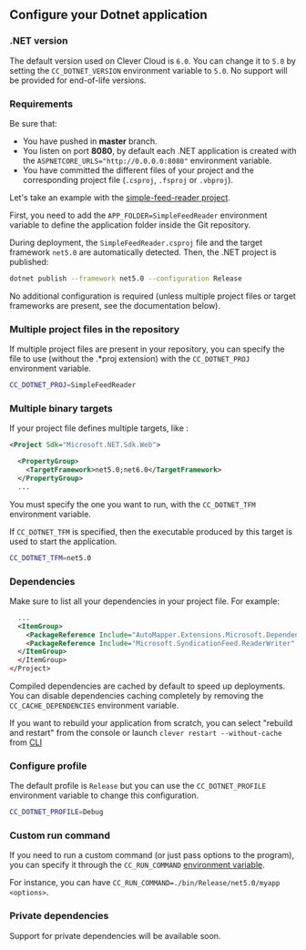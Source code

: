 ## Configure your Dotnet application

### .NET version

The default version used on Clever Cloud is `6.0`. You can change it to `5.0` by setting the `CC_DOTNET_VERSION` environment variable to `5.0`. No support will be provided for end-of-life versions.

### Requirements

Be sure that:

* You have pushed in **master** branch.
* You listen on port **8080**, by default each .NET application is created with the `ASPNETCORE_URLS="http://0.0.0.0:8080"` environment variable.
* You have committed the different files of your project and the corresponding project file (`.csproj`, `.fsproj` or `.vbproj`).

Let's take an example with the [simple-feed-reader project](https://github.com/dotnet-architecture/simple-feed-reader). 

First, you need to add the `APP_FOLDER=SimpleFeedReader` environment variable to define the application folder inside the Git repository.

During deployment, the `SimpleFeedReader.csproj` file and the target framework `net5.0` are automatically detected. Then, the .NET project is published:

```bash
dotnet publish --framework net5.0 --configuration Release
```

No additional configuration is required (unless multiple project files or target frameworks are present, see the documentation below).

### Multiple project files in the repository

If multiple project files are present in your repository, you can specify the file to use (without the .*proj extension) with the `CC_DOTNET_PROJ` environment variable.

```bash
CC_DOTNET_PROJ=SimpleFeedReader
```

### Multiple binary targets

If your project file defines multiple targets, like :

```xml
<Project Sdk="Microsoft.NET.Sdk.Web">

  <PropertyGroup>
    <TargetFramework>net5.0;net6.0</TargetFramework>
  </PropertyGroup>
  ...
```

You must specify the one you want to run, with the `CC_DOTNET_TFM` environment variable.


If `CC_DOTNET_TFM` is specified, then the executable produced by this target is used to start the application.

```bash
CC_DOTNET_TFM=net5.0
```

### Dependencies

Make sure to list all your dependencies in your project file. For example:

```xml
  ...
  <ItemGroup>
    <PackageReference Include="AutoMapper.Extensions.Microsoft.DependencyInjection" Version="5.0.1" />
    <PackageReference Include="Microsoft.SyndicationFeed.ReaderWriter" Version="1.0.2" />
  </ItemGroup>
  </ItemGroup>
</Project>
```

Compiled dependencies are cached by default to speed up deployments. You can disable dependencies caching completely by removing the `CC_CACHE_DEPENDENCIES` environment variable.

If you want to rebuild your application from scratch, you can select "rebuild and restart" from the console or launch `clever restart --without-cache` from [CLI](https://github.com/CleverCloud/clever-tools)

### Configure profile

The default profile is `Release` but you can use the `CC_DOTNET_PROFILE` environment variable to change this configuration.

```bash
CC_DOTNET_PROFILE=Debug
```

### Custom run command

If you need to run a custom command (or just pass options to the program), you can specify it through the `CC_RUN_COMMAND` [environment variable](#setting-up-environment-variables-on-clever-cloud).

For instance, you can have `CC_RUN_COMMAND=./bin/Release/net5.0/myapp <options>`.

### Private dependencies

Support for private dependencies will be available soon.
